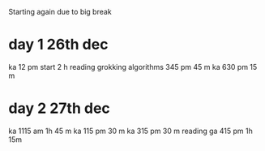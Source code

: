 Starting again due to big break

# day 1 26th dec
ka 12 pm start 2 h
reading grokking algorithms 345 pm 45 m
ka 630 pm 15 m 

# day 2 27th dec
ka 1115 am 1h 45 m
ka 115 pm 30 m
ka 315 pm 30 m
reading ga 415 pm 1h 15m